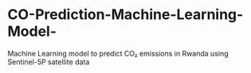 # CO-Prediction-Machine-Learning-Model-
Machine Learning model to predict CO₂ emissions in Rwanda using Sentinel-5P satellite data
